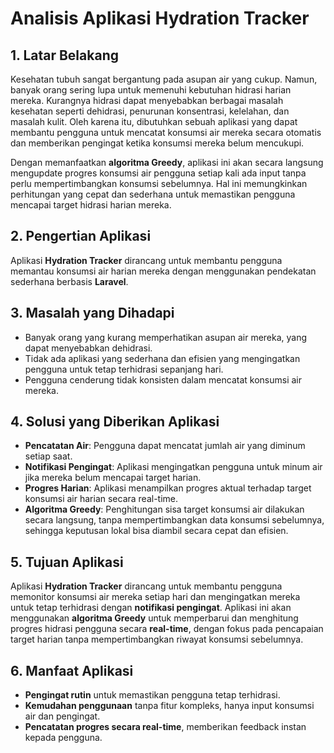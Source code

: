 # Analisis Aplikasi Hydration Tracker

## 1. Latar Belakang
Kesehatan tubuh sangat bergantung pada asupan air yang cukup. Namun, banyak orang sering lupa untuk memenuhi kebutuhan hidrasi harian mereka. Kurangnya hidrasi dapat menyebabkan berbagai masalah kesehatan seperti dehidrasi, penurunan konsentrasi, kelelahan, dan masalah kulit. Oleh karena itu, dibutuhkan sebuah aplikasi yang dapat membantu pengguna untuk mencatat konsumsi air mereka secara otomatis dan memberikan pengingat ketika konsumsi mereka belum mencukupi.

Dengan memanfaatkan **algoritma Greedy**, aplikasi ini akan secara langsung mengupdate progres konsumsi air pengguna setiap kali ada input tanpa perlu mempertimbangkan konsumsi sebelumnya. Hal ini memungkinkan perhitungan yang cepat dan sederhana untuk memastikan pengguna mencapai target hidrasi harian mereka.

## 2. Pengertian Aplikasi
Aplikasi **Hydration Tracker** dirancang untuk membantu pengguna memantau konsumsi air harian mereka dengan menggunakan pendekatan sederhana berbasis **Laravel**.

## 3. Masalah yang Dihadapi
- Banyak orang yang kurang memperhatikan asupan air mereka, yang dapat menyebabkan dehidrasi.
- Tidak ada aplikasi yang sederhana dan efisien yang mengingatkan pengguna untuk tetap terhidrasi sepanjang hari.
- Pengguna cenderung tidak konsisten dalam mencatat konsumsi air mereka.

## 4. Solusi yang Diberikan Aplikasi
- **Pencatatan Air**: Pengguna dapat mencatat jumlah air yang diminum setiap saat.
- **Notifikasi Pengingat**: Aplikasi mengingatkan pengguna untuk minum air jika mereka belum mencapai target harian.
- **Progres Harian**: Aplikasi menampilkan progres aktual terhadap target konsumsi air harian secara real-time.
- **Algoritma Greedy**: Penghitungan sisa target konsumsi air dilakukan secara langsung, tanpa mempertimbangkan data konsumsi sebelumnya, sehingga keputusan lokal bisa diambil secara cepat dan efisien.

## 5. Tujuan Aplikasi
Aplikasi **Hydration Tracker** dirancang untuk membantu pengguna memonitor konsumsi air mereka setiap hari dan mengingatkan mereka untuk tetap terhidrasi dengan **notifikasi pengingat**. Aplikasi ini akan menggunakan **algoritma Greedy** untuk memperbarui dan menghitung progres hidrasi pengguna secara **real-time**, dengan fokus pada pencapaian target harian tanpa mempertimbangkan riwayat konsumsi sebelumnya.

## 6. Manfaat Aplikasi
- **Pengingat rutin** untuk memastikan pengguna tetap terhidrasi.
- **Kemudahan penggunaan** tanpa fitur kompleks, hanya input konsumsi air dan pengingat.
- **Pencatatan progres secara real-time**, memberikan feedback instan kepada pengguna.

